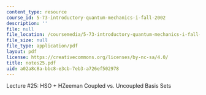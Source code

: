 ```yaml
---
content_type: resource
course_id: 5-73-introductory-quantum-mechanics-i-fall-2002
description: ''
file: null
file_location: /coursemedia/5-73-introductory-quantum-mechanics-i-fall-2002/a02a8c8abbc8e3cb7eb3a726ef502978_notes25.pdf
file_size: null
file_type: application/pdf
layout: pdf
license: https://creativecommons.org/licenses/by-nc-sa/4.0/
title: notes25.pdf
uid: a02a8c8a-bbc8-e3cb-7eb3-a726ef502978
---
```

Lecture #25: HSO + HZeeman Coupled vs. Uncoupled Basis Sets